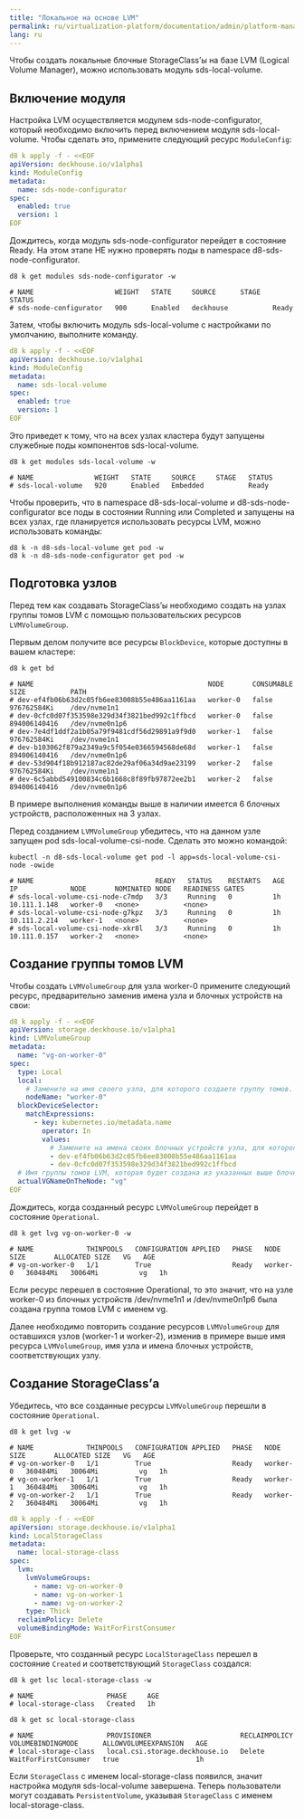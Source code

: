 ```yaml
---
title: "Локальное на основе LVM"
permalink: ru/virtualization-platform/documentation/admin/platform-management/storage/sds/lvm-local.html
lang: ru
---
```


Чтобы создать локальные блочные StorageClass’ы на базе LVM (Logical Volume Manager), можно использовать модуль sds-local-volume.  

## Включение модуля

Настройка LVM осуществляется модулем sds-node-configurator, который необходимо включить перед включением модуля sds-local-volume.
Чтобы сделать это, примените следующий ресурс `ModuleConfig`:

```yaml
d8 k apply -f - <<EOF
apiVersion: deckhouse.io/v1alpha1
kind: ModuleConfig
metadata:
  name: sds-node-configurator
spec:
  enabled: true
  version: 1
EOF
```

Дождитесь, когда модуль sds-node-configurator перейдет в состояние Ready. 
На этом этапе НЕ нужно проверять поды в namespace d8-sds-node-configurator.

```shell
d8 k get modules sds-node-configurator -w

# NAME                    WEIGHT   STATE     SOURCE      STAGE   STATUS
# sds-node-configurator   900      Enabled   deckhouse           Ready
```

Затем, чтобы включить модуль sds-local-volume с настройками по умолчанию, выполните команду. 

```yaml
d8 k apply -f - <<EOF
apiVersion: deckhouse.io/v1alpha1
kind: ModuleConfig
metadata:
  name: sds-local-volume
spec:
  enabled: true
  version: 1
EOF
```

Это приведет к тому, что на всех узлах кластера будут запущены служебные поды компонентов sds-local-volume.

```shell
d8 k get modules sds-local-volume -w

# NAME               WEIGHT   STATE     SOURCE     STAGE   STATUS
# sds-local-volume   920      Enabled   Embedded           Ready
```

Чтобы проверить, что в namespace d8-sds-local-volume и d8-sds-node-configurator все поды в состоянии Running или Completed 
и запущены на всех узлах, где планируется использовать ресурсы LVM, можно использовать команды:

```shell
d8 k -n d8-sds-local-volume get pod -w
d8 k -n d8-sds-node-configurator get pod -w
```

## Подготовка узлов

Перед тем как создавать StorageClass’ы необходимо создать на узлах группы томов LVM с помощью пользовательских ресурсов `LVMVolumeGroup`.

Первым делом получите все ресурсы `BlockDevice`, которые доступны в вашем кластере:

```shell
d8 k get bd

# NAME                                           NODE       CONSUMABLE   SIZE           PATH
# dev-ef4fb06b63d2c05fb6ee83008b55e486aa1161aa   worker-0   false        976762584Ki    /dev/nvme1n1
# dev-0cfc0d07f353598e329d34f3821bed992c1ffbcd   worker-0   false        894006140416   /dev/nvme0n1p6
# dev-7e4df1ddf2a1b05a79f9481cdf56d29891a9f9d0   worker-1   false        976762584Ki    /dev/nvme1n1
# dev-b103062f879a2349a9c5f054e0366594568de68d   worker-1   false        894006140416   /dev/nvme0n1p6
# dev-53d904f18b912187ac82de29af06a34d9ae23199   worker-2   false        976762584Ki    /dev/nvme1n1
# dev-6c5abbd549100834c6b1668c8f89fb97872ee2b1   worker-2   false        894006140416   /dev/nvme0n1p6
```

В примере выполнения команды выше в наличии имеется 6 блочных устройств, расположенных на 3 узлах.

Перед созданием `LVMVolumeGroup` убедитесь, что на данном узле запущен pod sds-local-volume-csi-node. Сделать это можно командой:

```shell
kubectl -n d8-sds-local-volume get pod -l app=sds-local-volume-csi-node -owide

# NAME                              READY   STATUS    RESTARTS   AGE   IP             NODE       NOMINATED NODE   READINESS GATES
# sds-local-volume-csi-node-c7mdp   3/3     Running   0          1h    10.111.1.148   worker-0   <none>           <none>
# sds-local-volume-csi-node-g7kpz   3/3     Running   0          1h    10.111.2.214   worker-1   <none>           <none>
# sds-local-volume-csi-node-xkr8l   3/3     Running   0          1h    10.111.0.157   worker-2   <none>           <none>
```

## Создание группы томов LVM 

Чтобы создать `LVMVolumeGroup` для узла worker-0 примените следующий ресурс, предварительно заменив имена узла и блочных устройств на свои:

```yaml
d8 k apply -f - <<EOF
apiVersion: storage.deckhouse.io/v1alpha1
kind: LVMVolumeGroup
metadata:
  name: "vg-on-worker-0"
spec:
  type: Local
  local:
    # Замените на имя своего узла, для которого создаете группу томов. 
    nodeName: "worker-0"
  blockDeviceSelector:
    matchExpressions:
      - key: kubernetes.io/metadata.name
        operator: In
        values:
          # Замените на имена своих блочных устройств узла, для которого создаете группу томов. 
          - dev-ef4fb06b63d2c05fb6ee83008b55e486aa1161aa
          - dev-0cfc0d07f353598e329d34f3821bed992c1ffbcd
  # Имя группы томов LVM, которая будет создана из указанных выше блочных устройств на выбранном узле.
  actualVGNameOnTheNode: "vg"
EOF
```

Дождитесь, когда созданный ресурс `LVMVolumeGroup` перейдет в состояние `Operational`.

```shell
d8 k get lvg vg-on-worker-0 -w

# NAME             THINPOOLS   CONFIGURATION APPLIED   PHASE   NODE       SIZE       ALLOCATED SIZE   VG   AGE
# vg-on-worker-0   1/1         True                    Ready   worker-0   360484Mi   30064Mi          vg   1h
```

Если ресурс перешел в состояние Operational, то это значит, что на узле worker-0 
из блочных устройств /dev/nvme1n1 и /dev/nvme0n1p6 была создана группа томов LVM с именем vg.

Далее необходимо повторить создание ресурсов `LVMVolumeGroup` для оставшихся узлов (worker-1 и worker-2),
изменив в примере выше имя ресурса `LVMVolumeGroup`, имя узла и имена блочных устройств, соответствующих узлу.

## Создание StorageClass’а

Убедитесь, что все созданные ресурсы `LVMVolumeGroup` перешли в состояние `Operational`.

```shell
d8 k get lvg -w

# NAME             THINPOOLS   CONFIGURATION APPLIED   PHASE   NODE       SIZE       ALLOCATED SIZE   VG   AGE
# vg-on-worker-0   1/1         True                    Ready   worker-0   360484Mi   30064Mi          vg   1h
# vg-on-worker-1   1/1         True                    Ready   worker-1   360484Mi   30064Mi          vg   1h
# vg-on-worker-2   1/1         True                    Ready   worker-2   360484Mi   30064Mi          vg   1h
```

```yaml
d8 k apply -f - <<EOF
apiVersion: storage.deckhouse.io/v1alpha1
kind: LocalStorageClass
metadata:
  name: local-storage-class
spec:
  lvm:
    lvmVolumeGroups:
      - name: vg-on-worker-0
      - name: vg-on-worker-1
      - name: vg-on-worker-2
    type: Thick
  reclaimPolicy: Delete
  volumeBindingMode: WaitForFirstConsumer
EOF
```

Проверьте, что созданный ресурс `LocalStorageClass` перешел в состояние `Created` и соответствующий `StorageClass` создался:

```shell
d8 k get lsc local-storage-class -w

# NAME                  PHASE     AGE
# local-storage-class   Created   1h

d8 k get sc local-storage-class

# NAME                  PROVISIONER                      RECLAIMPOLICY   VOLUMEBINDINGMODE      ALLOWVOLUMEEXPANSION   AGE
# local-storage-class   local.csi.storage.deckhouse.io   Delete          WaitForFirstConsumer   true                   1h
```

Если `StorageClass` с именем local-storage-class появился, значит настройка модуля sds-local-volume завершена. 
Теперь пользователи могут создавать `PersistentVolume`, указывая `StorageClass` с именем local-storage-class.
